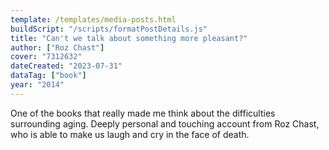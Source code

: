 ```yaml
---
template: /templates/media-posts.html
buildScript: "/scripts/formatPostDetails.js"
title: "Can't we talk about something more pleasant?"
author: ["Roz Chast"]
cover: "7312632"
dateCreated: "2023-07-31"
dataTag: ["book"]
year: "2014"
---
```


One of the books that really made me think about the difficulties surrounding aging. Deeply personal and touching account from Roz Chast, who is able to make us laugh and cry in the face of death.
